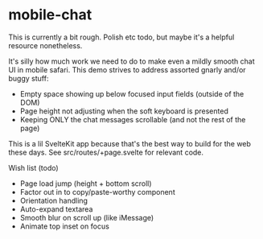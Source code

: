 # mobile-chat

This is currently a bit rough. Polish etc todo, but maybe it's a helpful resource nonetheless.

It's silly how much work we need to do to make even a mildly smooth chat UI in mobile safari. This demo strives to address assorted gnarly and/or buggy stuff:

-   Empty space showing up below focused input fields (outside of the DOM)
-   Page height not adjusting when the soft keyboard is presented
-   Keeping ONLY the chat messages scrollable (and not the rest of the page)

This is a lil SvelteKit app because that's the best way to build for the web these days. See src/routes/+page.svelte for relevant code.

Wish list (todo)

-   Page load jump (height + bottom scroll)
-   Factor out in to copy/paste-worthy component
-   Orientation handling
-   Auto-expand textarea
-   Smooth blur on scroll up (like iMessage)
-   Animate top inset on focus
